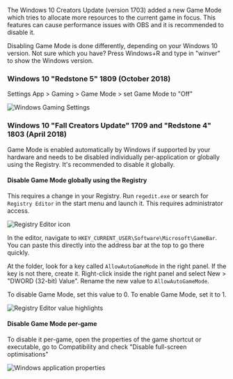 The Windows 10 Creators Update (version 1703) added a new Game Mode which tries to allocate more resources to the current game in focus. This features can cause performance issues with OBS and it is recommended to disable it.

Disabling Game Mode is done differently, depending on your Windows 10 version. Not sure which you have? Press Windows+R and type in "winver" to show the Windows version.

### Windows 10 "Redstone 5" 1809 (October 2018)
Settings App > Gaming > Game Mode > set Game Mode to "Off"

![Windows Gaming Settings](https://obsproject.com/images/wiki/2018-12-02_17-22-45_002xY.png)

### Windows 10 "Fall Creators Update" 1709 and "Redstone 4" 1803 (April 2018)

Game Mode is enabled automatically by Windows if supported by your hardware and needs to be disabled individually per-application or globally using the Registry. It's recommended to disable it globally.

#### Disable Game Mode globally using the Registry

This requires a change in your Registry.
Run `regedit.exe` or search for `Registry Editor` in the start menu and launch it. This requires administrator access.

![Registry Editor icon](https://obsproject.com/images/wiki/2018-12-02_17-39-45_N5lKy.png)

In the editor, navigate to `HKEY_CURRENT_USER\Software\Microsoft\GameBar`. You can paste this directly into the address bar at the top to go there quickly.

At the folder, look for a key called `AllowAutoGameMode` in the right panel. If the key is not there, create it. Right-click inside the right panel and select New > "DWORD (32-bit) Value". Rename the new value to `AllowAutoGameMode`.

To disable Game Mode, set this value to 0. To enable Game Mode, set it to 1.

![Registry Editor value highlights](https://obsproject.com/images/wiki/2018-12-02_17-42-46_4NMtR.png)

#### Disable Game Mode per-game

To disable it per-game, open the properties of the game shortcut or executable, go to Compatibility and check "Disable full-screen optimisations"

![Windows application properties](https://obsproject.com/images/wiki/2018-12-02_17-36-26_ZtKdV.png)